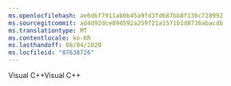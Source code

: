```yaml
---
ms.openlocfilehash: ae6d6f7911ab0b45a9fd3fd687bb8f136c728992
ms.sourcegitcommit: ad4d92dce894592a259721a1571b1d8736abacdb
ms.translationtype: MT
ms.contentlocale: ko-KR
ms.lasthandoff: 08/04/2020
ms.locfileid: "87638726"
---
```

<span data-ttu-id="042e1-101">Visual C\+\+</span><span class="sxs-lookup"><span data-stu-id="042e1-101">Visual C\+\+</span></span>
